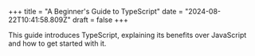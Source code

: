 +++
title = "A Beginner's Guide to TypeScript"
date = "2024-08-22T10:41:58.809Z"
draft = false
+++

  This guide introduces TypeScript, explaining its benefits over JavaScript and how to get started with it.
        